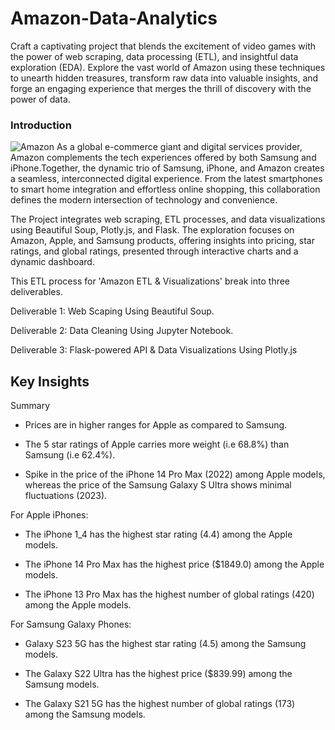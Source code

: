 # Amazon-Data-Analytics
Craft a captivating project that blends the excitement of video games with the power of web scraping, data processing (ETL), and insightful data exploration (EDA).  Explore the vast world of Amazon using these techniques to unearth hidden treasures, transform raw data into valuable insights, and forge an engaging experience that merges the thrill of discovery with the power of data.

### Introduction 
![Amazon](https://www.google.com/url?sa=i&url=https%3A%2F%2Fdribbble.com%2Fshots%2F16765270-Amazon-Logo-Animation&psig=AOvVaw0ik7rjlVgnJR3G1zQchSxb&ust=1720587272988000&source=images&cd=vfe&opi=89978449&ved=0CBAQjRxqFwoTCLDCvpyVmYcDFQAAAAAdAAAAABAQ)
As a global e-commerce giant and digital services provider, Amazon complements the tech experiences offered by both Samsung and iPhone.Together, the dynamic trio of Samsung, iPhone, and Amazon creates a seamless, interconnected digital experience. From the latest smartphones to smart home integration and effortless online shopping, this collaboration defines the modern intersection of technology and convenience.

The Project integrates web scraping, ETL processes, and data visualizations using Beautiful Soup, Plotly.js, and Flask. The exploration focuses on Amazon, Apple, and Samsung products, offering insights into pricing, star ratings, and global ratings, presented through interactive charts and a dynamic dashboard.

This ETL process for 'Amazon ETL & Visualizations' break into three deliverables.

Deliverable 1: Web Scaping Using Beautiful Soup.

Deliverable 2: Data Cleaning Using Jupyter Notebook.

Deliverable 3: Flask-powered API & Data Visualizations Using Plotly.js

 
## Key Insights

Summary

- Prices are in higher ranges for Apple as compared to Samsung.

- The  5 star ratings of Apple carries more weight (i.e 68.8%) than Samsung (i.e 62.4%).

- Spike in the price of the iPhone 14 Pro Max (2022) among Apple models, whereas the price of the Samsung Galaxy S Ultra shows minimal fluctuations (2023).

For Apple iPhones:

- The iPhone 1_4 has the highest star rating (4.4) among the Apple models.

- The iPhone 14 Pro Max has the highest price ($1849.0) among the Apple models.

- The iPhone 13 Pro Max has the highest number of global ratings (420) among the Apple models.

For Samsung Galaxy Phones:

-  Galaxy S23 5G has the highest star rating (4.5) among the Samsung models.

- The Galaxy S22 Ultra has the highest price ($839.99) among the Samsung models.

- The Galaxy S21 5G has the highest number of global ratings (173) among the Samsung models.
